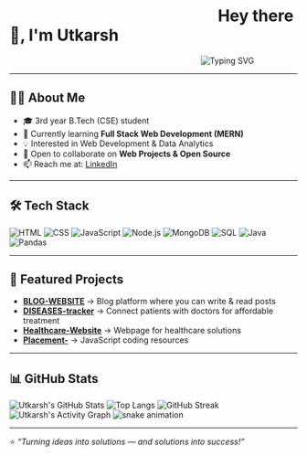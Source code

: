 # &nbsp;&nbsp;&nbsp;&nbsp; &nbsp;&nbsp;&nbsp;&nbsp;  &nbsp;&nbsp;&nbsp;&nbsp; &nbsp;&nbsp;&nbsp;&nbsp; &nbsp;&nbsp;&nbsp;&nbsp; &nbsp;&nbsp;&nbsp;&nbsp;  &nbsp;&nbsp;&nbsp;&nbsp; &nbsp;&nbsp;&nbsp;&nbsp; &nbsp;&nbsp;&nbsp;&nbsp; &nbsp;&nbsp;&nbsp;&nbsp; &nbsp;&nbsp;&nbsp;&nbsp;            **Hey there 👋, I'm Utkarsh**



 &nbsp;&nbsp;&nbsp;&nbsp; &nbsp;&nbsp;&nbsp;&nbsp; &nbsp;&nbsp;&nbsp;&nbsp; &nbsp;&nbsp;&nbsp;&nbsp; &nbsp;&nbsp;&nbsp;&nbsp;    &nbsp;&nbsp;&nbsp;&nbsp;  &nbsp;&nbsp;&nbsp;&nbsp;  &nbsp;&nbsp;&nbsp;&nbsp;  &nbsp;&nbsp;&nbsp;&nbsp;  &nbsp;&nbsp;&nbsp;&nbsp;  &nbsp;&nbsp;&nbsp;&nbsp;  &nbsp;&nbsp;&nbsp;&nbsp;  &nbsp;&nbsp;&nbsp;&nbsp;  &nbsp;&nbsp;&nbsp;&nbsp;  &nbsp;&nbsp;&nbsp;&nbsp;  &nbsp;&nbsp;&nbsp;&nbsp;   &nbsp;&nbsp;&nbsp;&nbsp; ![Typing SVG](https://readme-typing-svg.demolab.com?font=Fira+Code&size=28&duration=4000&pause=1000&color=FF4C4C&width=435&lines=Full+Stack+Developer;MERN+Developer;Data+Analytics;Problem+Solving+in+Java)


---

## 👨‍💻 About Me
- 🎓 3rd year B.Tech (CSE) student  
- 🌱 Currently learning **Full Stack Web Development (MERN)**  
- 💡 Interested in Web Development & Data Analytics  
- 🤝 Open to collaborate on **Web Projects & Open Source**  
- 📫 Reach me at: [LinkedIn](https://www.linkedin.com/in/utkarshsds/)  

---

## 🛠️ Tech Stack
![HTML](https://img.shields.io/badge/HTML5-E34F26?style=for-the-badge&logo=html5&logoColor=white)
![CSS](https://img.shields.io/badge/CSS3-1572B6?style=for-the-badge&logo=css3&logoColor=white)
![JavaScript](https://img.shields.io/badge/JavaScript-323330?style=for-the-badge&logo=javascript&logoColor=F7DF1E)
![Node.js](https://img.shields.io/badge/Node.js-43853D?style=for-the-badge&logo=node.js&logoColor=white)
![MongoDB](https://img.shields.io/badge/MongoDB-4EA94B?style=for-the-badge&logo=mongodb&logoColor=white)
![SQL](https://img.shields.io/badge/SQL-4479A1?style=for-the-badge&logo=mysql&logoColor=white)
![Java](https://img.shields.io/badge/Java-ED8B00?style=for-the-badge&logo=java&logoColor=white)
![Pandas](https://img.shields.io/badge/Pandas-150458?style=for-the-badge&logo=pandas&logoColor=white)




---

## 🚀 Featured Projects
- **[BLOG-WEBSITE](https://github.com/utkarsh1480/BLOG-WEBSITE)** → Blog platform where you can write & read posts  
- **[DISEASES-tracker](https://github.com/utkarsh1480/DISEASES-tracker)** → Connect patients with doctors for affordable treatment  
- **[Healthcare-Website](https://github.com/utkarsh1480/Healthcare-Website)** → Webpage for healthcare solutions  
- **[Placement-](https://github.com/utkarsh1480/Placement-)** → JavaScript coding resources  

---

## 📊 GitHub Stats
![Utkarsh's GitHub Stats](https://github-readme-stats.vercel.app/api?username=utkarsh1480&show_icons=true&theme=dracula&hide_border=true&border_radius=10&line_height=28)
![Top Langs](https://github-readme-stats.vercel.app/api/top-langs/?username=utkarsh1480&layout=compact&theme=dracula&hide_border=true&border_radius=10)
![GitHub Streak](https://streak-stats.demolab.com/?user=utkarsh1480&theme=tokyonight&hide_border=true&border_radius=10)
![Utkarsh's Activity Graph](https://github-readme-activity-graph.vercel.app/graph?username=utkarsh1480&theme=tokyonight&hide_border=true&bg_color=0D1117)
![snake animation](https://github.com/utkarsh1480/utkarsh1480/blob/output/github-contribution-grid-snake.svg)

---

⭐️ *“Turning ideas into solutions — and solutions into success!”*
